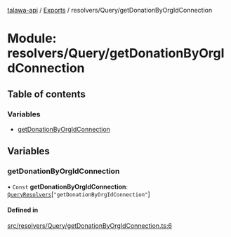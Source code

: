[talawa-api](../README.md) / [Exports](../modules.md) / resolvers/Query/getDonationByOrgIdConnection

# Module: resolvers/Query/getDonationByOrgIdConnection

## Table of contents

### Variables

- [getDonationByOrgIdConnection](resolvers_Query_getDonationByOrgIdConnection.md#getdonationbyorgidconnection)

## Variables

### getDonationByOrgIdConnection

• `Const` **getDonationByOrgIdConnection**: [`QueryResolvers`](types_generatedGraphQLTypes.md#queryresolvers)[``"getDonationByOrgIdConnection"``]

#### Defined in

[src/resolvers/Query/getDonationByOrgIdConnection.ts:6](https://github.com/PalisadoesFoundation/talawa-api/blob/1432ce3/src/resolvers/Query/getDonationByOrgIdConnection.ts#L6)

